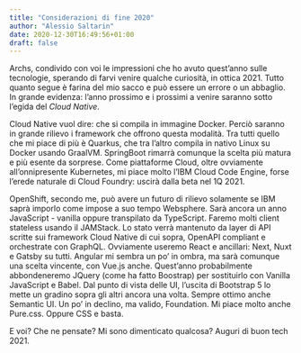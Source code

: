 ```yaml
---
title: "Considerazioni di fine 2020"
author: "Alessio Saltarin"
date: 2020-12-30T16:49:56+01:00
draft: false
---
```

Archs,
condivido con voi le impressioni che ho avuto quest’anno sulle tecnologie, sperando di farvi venire qualche curiosità, 
in ottica 2021. Tutto quanto segue è farina del mio sacco e può essere un errore o un abbaglio.
In grande evidenza: l’anno prossimo e i prossimi a venire saranno sotto l’egida del *Cloud Native*.

Cloud Native vuol dire: che si compila in immagine Docker. Perciò saranno in grande rilievo i framework che 
offrono questa modalità. Tra tutti quello che mi piace di più è Quarkus, che tra l’altro compila in nativo 
Linux su Docker usando GraalVM. SpringBoot rimarrà comunque la scelta più matura e più esente da sorprese.
Come piattaforme Cloud, oltre ovviamente all’onnipresente Kubernetes, mi piace molto l’IBM Cloud Code Engine, 
forse l’erede naturale di Cloud Foundry: uscirà dalla beta nel 1Q 2021. 

OpenShift, secondo me, può avere un futuro di rilievo solamente se IBM saprà imporlo come impose a suo tempo Websphere.
Sarà ancora un anno JavaScript - vanilla oppure transpilato da TypeScript. Faremo molti client stateless usando il JAMStack. Lo stato verrà mantenuto da layer di API scritte sui framework Cloud Native di cui sopra, OpenAPI compliant e orchestrate con GraphQL. Ovviamente useremo React e ancillari: Next, Nuxt e Gatsby su tutti. Angular mi sembra un po’ in ombra, ma sarà comunque una scelta vincente, con Vue.js anche. Quest’anno probabilmente abbondeneremo JQuery (come ha fatto Boostrap) per sostituirlo con Vanilla JavaScript e Babel.
Dal punto di vista delle UI, l’uscita di Bootstrap 5 lo mette un gradino sopra gli altri ancora una volta. 
Sempre ottimo anche Semantic UI. Un po’ in declino, ma valido, Foundation. Mi piace molto anche Pure.css. Oppure CSS e basta.

E voi? Che ne pensate? Mi sono dimenticato qualcosa? Auguri di buon tech 2021.

